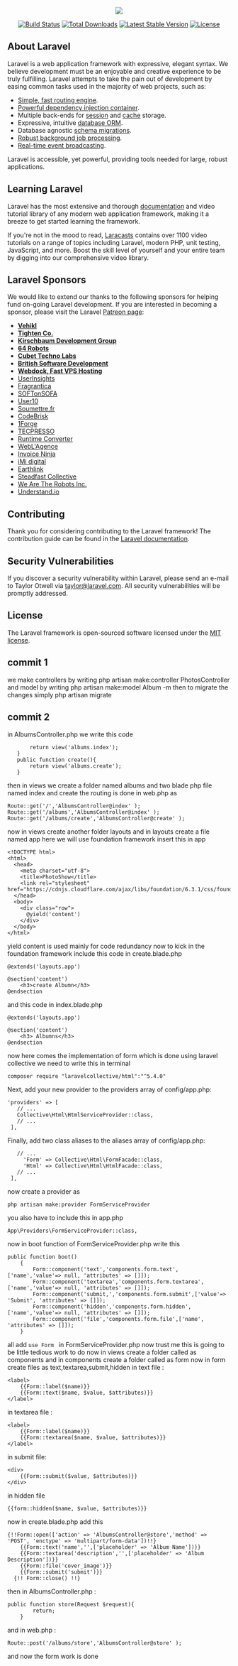 <p align="center"><img src="https://laravel.com/assets/img/components/logo-laravel.svg"></p>

<p align="center">
<a href="https://travis-ci.org/laravel/framework"><img src="https://travis-ci.org/laravel/framework.svg" alt="Build Status"></a>
<a href="https://packagist.org/packages/laravel/framework"><img src="https://poser.pugx.org/laravel/framework/d/total.svg" alt="Total Downloads"></a>
<a href="https://packagist.org/packages/laravel/framework"><img src="https://poser.pugx.org/laravel/framework/v/stable.svg" alt="Latest Stable Version"></a>
<a href="https://packagist.org/packages/laravel/framework"><img src="https://poser.pugx.org/laravel/framework/license.svg" alt="License"></a>
</p>

## About Laravel

Laravel is a web application framework with expressive, elegant syntax. We believe development must be an enjoyable and creative experience to be truly fulfilling. Laravel attempts to take the pain out of development by easing common tasks used in the majority of web projects, such as:

- [Simple, fast routing engine](https://laravel.com/docs/routing).
- [Powerful dependency injection container](https://laravel.com/docs/container).
- Multiple back-ends for [session](https://laravel.com/docs/session) and [cache](https://laravel.com/docs/cache) storage.
- Expressive, intuitive [database ORM](https://laravel.com/docs/eloquent).
- Database agnostic [schema migrations](https://laravel.com/docs/migrations).
- [Robust background job processing](https://laravel.com/docs/queues).
- [Real-time event broadcasting](https://laravel.com/docs/broadcasting).

Laravel is accessible, yet powerful, providing tools needed for large, robust applications.

## Learning Laravel

Laravel has the most extensive and thorough [documentation](https://laravel.com/docs) and video tutorial library of any modern web application framework, making it a breeze to get started learning the framework.

If you're not in the mood to read, [Laracasts](https://laracasts.com) contains over 1100 video tutorials on a range of topics including Laravel, modern PHP, unit testing, JavaScript, and more. Boost the skill level of yourself and your entire team by digging into our comprehensive video library.

## Laravel Sponsors

We would like to extend our thanks to the following sponsors for helping fund on-going Laravel development. If you are interested in becoming a sponsor, please visit the Laravel [Patreon page](https://patreon.com/taylorotwell):

- **[Vehikl](https://vehikl.com/)**
- **[Tighten Co.](https://tighten.co)**
- **[Kirschbaum Development Group](https://kirschbaumdevelopment.com)**
- **[64 Robots](https://64robots.com)**
- **[Cubet Techno Labs](https://cubettech.com)**
- **[British Software Development](https://www.britishsoftware.co)**
- **[Webdock, Fast VPS Hosting](https://www.webdock.io/en)**
- [UserInsights](https://userinsights.com)
- [Fragrantica](https://www.fragrantica.com)
- [SOFTonSOFA](https://softonsofa.com/)
- [User10](https://user10.com)
- [Soumettre.fr](https://soumettre.fr/)
- [CodeBrisk](https://codebrisk.com)
- [1Forge](https://1forge.com)
- [TECPRESSO](https://tecpresso.co.jp/)
- [Runtime Converter](http://runtimeconverter.com/)
- [WebL'Agence](https://weblagence.com/)
- [Invoice Ninja](https://www.invoiceninja.com)
- [iMi digital](https://www.imi-digital.de/)
- [Earthlink](https://www.earthlink.ro/)
- [Steadfast Collective](https://steadfastcollective.com/)
- [We Are The Robots Inc.](https://watr.mx/)
- [Understand.io](https://www.understand.io/)

## Contributing

Thank you for considering contributing to the Laravel framework! The contribution guide can be found in the [Laravel documentation](https://laravel.com/docs/contributions).

## Security Vulnerabilities

If you discover a security vulnerability within Laravel, please send an e-mail to Taylor Otwell via [taylor@laravel.com](mailto:taylor@laravel.com). All security vulnerabilities will be promptly addressed.

## License

The Laravel framework is open-sourced software licensed under the [MIT license](https://opensource.org/licenses/MIT).
## commit 1
we make controllers by writing php artisan make:controller PhotosController and model by writing php artisan make:model Album -m
then to migrate the changes simply php artisan migrate
## commit 2
 in AlbumsController.php we write this code
 ```public function index(){
    	return view('albums.index');
    }
    public function create(){
    	return view('albums.create');
    }
```    
then in views we create a folder named albums and two blade php file named index and create
the routing is done in web.php as
```
Route::get('/','AlbumsController@index' );
Route::get('/albums','AlbumsController@index' );
Route::get('/albums/create','AlbumsController@create' );
```
now in views create another folder layouts and in layouts create a file named app here we will use foundation framework
insert this in app 

```
<!DOCTYPE html>
<html>
  <head>
    <meta charset="utf-8">
    <title>PhotoShow</title>
    <link rel="stylesheet" href="https://cdnjs.cloudflare.com/ajax/libs/foundation/6.3.1/css/foundation.css">
  </head>
  <body>
    <div class="row">
      @yield('content')
    </div>
  </body>
</html>
```
yield content is used mainly for code redundancy
now to kick in the foundation framework
include this code in create.blade.php
```
@extends('layouts.app')

@section('content')
    <h3>create Albumn</h3>
@endsection    
``` 
and this code in index.blade.php
```
@extends('layouts.app')

@section('content')
    <h3> Albumns</h3>
@endsection    
```
now here comes the implementation of form which is done using laravel collective
we need to write this in terminal
```
composer require "laravelcollective/html":"^5.4.0"
```
Next, add your new provider to the providers array of config/app.php:

 ``` 
 'providers' => [
    // ...
    Collective\Html\HtmlServiceProvider::class,
    // ...
  ],
  ```
Finally, add two class aliases to the aliases array of config/app.php:

 ``` 'aliases' => [
    // ...
      'Form' => Collective\Html\FormFacade::class,
      'Html' => Collective\Html\HtmlFacade::class,
    // ...
  ],
  ```
  now create a provider as
  ```
  php artisan make:provider FormServiceProvider
```
you also have to include this in app.php
```
App\Providers\FormServiceProvider::class,
```
now in boot function of FormServiceProvider.php write this
```
public function boot()
    {
        Form::component('text','components.form.text',['name','value'=> null, 'attributes' => []]);
        Form::component('textarea','components.form.textarea',['name','value'=> null, 'attributes' => []]);
        Form::component('submit,','components.form.submit',['value'=> 'Submit', 'attributes' => []]);
        Form::component('hidden','components.form.hidden',['name','value'=> null, 'attributes' => []]);
        Form::component('file','components.form.file',['name', 'attributes' => []]);
    }
```  
all add ```use Form ``` in FormServiceProvider.php
now trust me this is going to be little tedious work to do
now in views create a folder called as components and in components create a folder called as form
now in form create files as text,textarea,submit,hidden
in text file :
```
<label>
	{{Form::label($name)}}
	{{Form::text($name, $value, $attributes)}}
</label>	
```
in textarea file :
```
<label>
	{{Form::label($name)}}
	{{Form::textarea($name, $value, $attributes)}}
</label>	
```
in submit file:
```
<div>
	{{Form::submit($value, $attributes)}}
</div>
```
in hidden file
```
{{form::hidden($name, $value, $attributes)}}
```
now in create.blade.php add this
```
{!!Form::open(['action' => 'AlbumsController@store','method' => 'POST', 'enctype' => 'multipart/form-data'])!!}
    {{Form::text('name','',['placeholder' => 'Album Name'])}}
    {{Form::textarea('description','',['placeholder' => 'Album Description'])}}
    {{Form::file('cover_image')}}
    {{Form::submit('submit')}}
  {!! Form::close() !!}
```  
then in AlbumsController.php :
```
public function store(Request $request){
        return;
    }
```
and in web.php :
```
Route::post('/albums/store','AlbumsController@store' );
```
and now the form work is done

  
